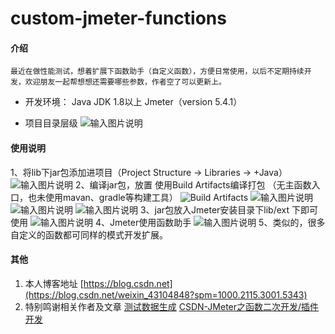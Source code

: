 # custom-jmeter-functions

#### 介绍
    最近在做性能测试，想着扩展下函数助手（自定义函数），方便日常使用，以后不定期持续开发，欢迎朋友一起帮想想还需要哪些参数，作者空了可以更新上。

* 开发环境：
Java JDK 1.8以上
Jmeter（version 5.4.1） 

* 项目目录层级
![输入图片说明](https://foruda.gitee.com/images/1668887398525593483/5df30101_5573483.png "屏幕截图")

#### 使用说明
1、将lib下jar包添加进项目（Project Structure  ->  Libraries  -> +Java）
![输入图片说明](https://foruda.gitee.com/images/1668886470234687656/f6ebe1fa_5573483.png "屏幕截图")
2、编译jar包，放置
使用Build Artifacts编译打包 （无主函数入口，也未使用mavan、gradle等构建工具）
![Build Artifacts](https://foruda.gitee.com/images/1668887444072456034/18a44b81_5573483.png "屏幕截图")
![输入图片说明](https://foruda.gitee.com/images/1668887498672339324/45e5f349_5573483.png "屏幕截图")
![输入图片说明](https://foruda.gitee.com/images/1668887515702426173/c6eabe0e_5573483.png "屏幕截图")
![输入图片说明](https://foruda.gitee.com/images/1668887610503507232/771f5909_5573483.png "屏幕截图")
3、jar包放入Jmeter安装目录下lib/ext 下即可使用
![输入图片说明](https://foruda.gitee.com/images/1668887693650559077/f0b1f612_5573483.png "屏幕截图")
4、Jmeter使用函数助手
![输入图片说明](https://foruda.gitee.com/images/1668887775618855880/5f9c626a_5573483.png "屏幕截图")
5、类似的，很多自定义的函数都可同样的模式开发扩展。
#### 其他

1. 本人博客地址 [https://blog.csdn.net](https://blog.csdn.net/weixin_43104848?spm=1000.2115.3001.5343)
2. 特别鸣谢相关作者及文章
    [测试数据生成](https://github.com/binarywang/java-testdata-generator) 
    [CSDN-JMeter之函数二次开发/插件开发](https://blog.csdn.net/u011072936/article/details/125946439)

